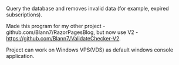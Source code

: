 Query the database and removes invalid data (for example, expired subscriptions).

Made this program for my other project - github.com/Blann7/RazorPagesBlog, but now use V2 - https://github.com/Blann7/ValidateChecker-V2.

Project can work on Windows VPS(VDS) as default windows console application.
